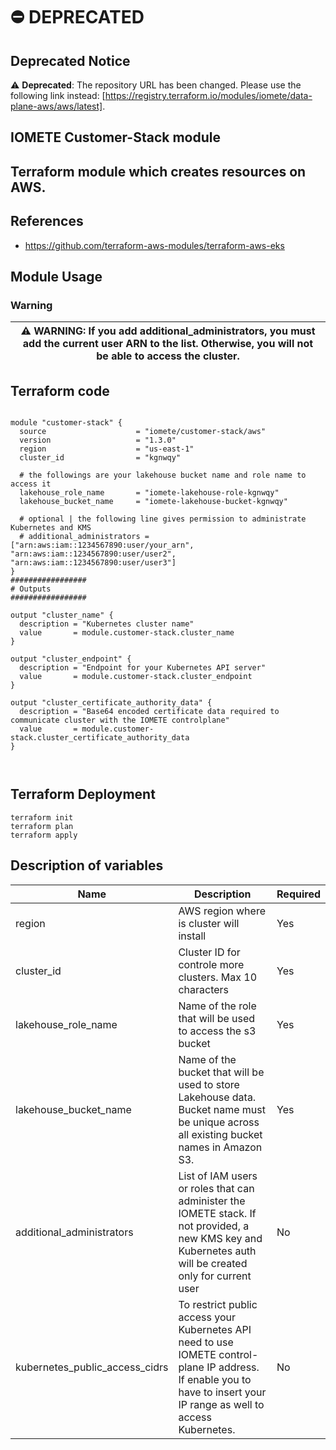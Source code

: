 # ⛔ DEPRECATED
## Deprecated Notice

:warning: **Deprecated**: The repository URL has been changed. Please use the following link instead: [https://registry.terraform.io/modules/iomete/data-plane-aws/aws/latest].

## IOMETE Customer-Stack module
## Terraform module which creates resources on AWS.


## References
- https://github.com/terraform-aws-modules/terraform-aws-eks

## Module Usage

### Warning

 
 |⚠ WARNING: If you add additional_administrators, you must add the current user ARN to the list. Otherwise, you will not be able to access the cluster.|
  | --- |


## Terraform code

```hcl

module "customer-stack" {
  source                    = "iomete/customer-stack/aws"
  version                   = "1.3.0"
  region                    = "us-east-1"  
  cluster_id                = "kgnwqy"  

  # the followings are your lakehouse bucket name and role name to access it
  lakehouse_role_name       = "iomete-lakehouse-role-kgnwqy"
  lakehouse_bucket_name     = "iomete-lakehouse-bucket-kgnwqy"
 
  # optional | the following line gives permission to administrate Kubernetes and KMS
  # additional_administrators = ["arn:aws:iam::1234567890:user/your_arn", "arn:aws:iam::1234567890:user/user2", "arn:aws:iam::1234567890:user/user3"] 
}
################# 
# Outputs 
#################

output "cluster_name" {
  description = "Kubernetes cluster name"
  value       = module.customer-stack.cluster_name
}

output "cluster_endpoint" {
  description = "Endpoint for your Kubernetes API server"
  value       = module.customer-stack.cluster_endpoint
}

output "cluster_certificate_authority_data" {
  description = "Base64 encoded certificate data required to communicate cluster with the IOMETE controlplane"
  value       = module.customer-stack.cluster_certificate_authority_data
}



```

## Terraform Deployment

```shell
terraform init
terraform plan
terraform apply
```

## Description of variables

| Name | Description | Required |
| --- | --- | --- |
|region| AWS region where is cluster will install | Yes |
|cluster_id| Cluster ID for controle more clusters. Max 10 characters | Yes |
|lakehouse_role_name| Name of the role that will be used to access the s3 bucket | Yes |
|lakehouse_bucket_name| Name of the bucket that will be used to store Lakehouse data.  Bucket name must be unique across all existing bucket names in Amazon S3. | Yes |
|additional_administrators| List of IAM users or roles that can administer the IOMETE stack. If not provided, a new KMS key and Kubernetes auth will be created only for current user | No |
|kubernetes_public_access_cidrs| To restrict public access your Kubernetes API need to use IOMETE control-plane IP address. If enable you to have to insert your IP range as well to access Kubernetes. | No |

 
